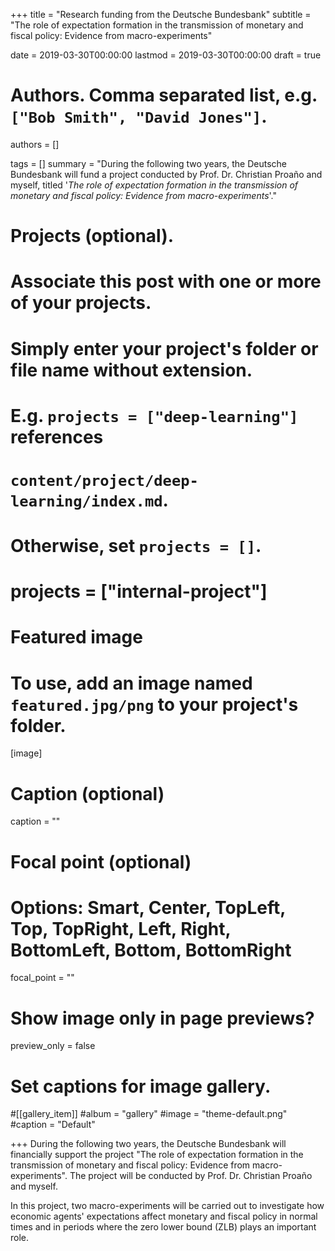+++
title = "Research funding from the Deutsche Bundesbank"
subtitle = "The role of expectation formation in the transmission of monetary and fiscal policy:  Evidence from macro-experiments"

date = 2019-03-30T00:00:00
lastmod = 2019-03-30T00:00:00
draft = true

# Authors. Comma separated list, e.g. `["Bob Smith", "David Jones"]`.
authors = []

tags = []
summary = "During the following two years, the Deutsche Bundesbank will fund a project conducted by Prof. Dr. Christian Proa&#xf1;o and myself, titled '<i>The role of expectation formation in the transmission of monetary and fiscal policy:  Evidence from macro-experiments</i>'."


# Projects (optional).
#   Associate this post with one or more of your projects.
#   Simply enter your project's folder or file name without extension.
#   E.g. `projects = ["deep-learning"]` references 
#   `content/project/deep-learning/index.md`.
#   Otherwise, set `projects = []`.
# projects = ["internal-project"]

# Featured image
# To use, add an image named `featured.jpg/png` to your project's folder. 
[image]
  # Caption (optional)
  caption = ""

  # Focal point (optional)
  # Options: Smart, Center, TopLeft, Top, TopRight, Left, Right, BottomLeft, Bottom, BottomRight
  focal_point = ""

  # Show image only in page previews?
  preview_only = false

# Set captions for image gallery.

#[[gallery_item]]
#album = "gallery"
#image = "theme-default.png"
#caption = "Default"

+++
During the following two years, the Deutsche Bundesbank will financially support the project "The role of expectation formation in the transmission of monetary and fiscal policy:  Evidence from macro-experiments". The project will be conducted by Prof. Dr. Christian Proa&#xf1;o and myself.

In this project, two macro-experiments will be carried out to investigate how economic agents' expectations affect monetary and fiscal policy in normal times and in periods where the zero lower bound (ZLB) plays an important role.